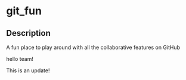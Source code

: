 # git_fun
## Description

A fun place to play around with all the collaborative features on GitHub

hello team!

This is an update!
